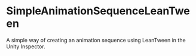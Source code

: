 # SimpleAnimationSequenceLeanTween
A simple way of creating an animation sequence using LeanTween in the Unity Inspector.
